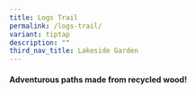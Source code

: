 ```yaml
---
title: Logs Trail
permalink: /logs-trail/
variant: tiptap
description: ""
third_nav_title: Lakeside Garden
---
```

<h4>Adventurous paths made from recycled wood!</h4>
<p></p>
<p></p>
<p></p>